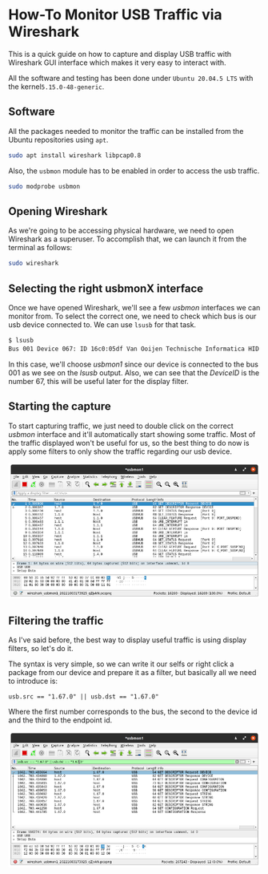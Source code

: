 <!-- Leave a blank line before the title -->

# How-To Monitor USB Traffic via Wireshark

This is a quick guide on how to capture and display USB traffic with Wireshark GUI interface which makes it very easy to interact with.

All the software and testing has been done under `Ubuntu 20.04.5 LTS` with the kernel`5.15.0-48-generic`.

## Software

All the packages needed to monitor the traffic can be installed from the Ubuntu repositories using `apt`.

``` bash
sudo apt install wireshark libpcap0.8
```

Also, the `usbmon` module has to be enabled in order to access the usb traffic.

```bash	
sudo modprobe usbmon
```

## Opening Wireshark

As we're going to be accessing physical hardware, we need to open Wireshark as a superuser. To accomplish that, we can launch it from the terminal as follows:

```bash
sudo wireshark
```

## Selecting the right usbmonX interface

Once we have opened Wireshark, we'll see a few *usbmon* interfaces we can monitor from. To select the correct one, we need to check which bus is our usb device connected to. We can use `lsusb` for that task.

```bash
$ lsusb
Bus 001 Device 067: ID 16c0:05df Van Ooijen Technische Informatica HID device
```

In this case, we'll choose *usbmon1* since our device is connected to the bus 001 as we see on the *lsusb* output. Also, we can see that the *DeviceID* is the number 67, this will be useful later for the display filter.

## Starting the capture

To start capturing traffic, we just need to double click on the correct *usbmon* interface and it'll automatically start showing some traffic. Most of the traffic displayed won't be useful for us, so the best thing to do now is apply some filters to only show the traffic regarding our usb device.

![Wireshark capturing USB traffic](img/wireshark.png)

## Filtering the traffic

As I've said before, the best way to display useful traffic is using display filters, so let's do it. 

The syntax is very simple, so we can write it our selfs or right click a package from our device and prepare it as a filter, but basically all we need to introduce is:

```
usb.src == "1.67.0" || usb.dst == "1.67.0"
```

Where the first number corresponds to the bus, the second to the device id and the third to the endpoint id.

![Filter example](img/filter.png)